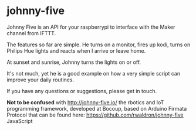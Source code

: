 # johnny-five

Johnny Five is an API for your raspberrypi to interface with the Maker channel from IFTTT. 

The features so far are simple. He turns on a monitor, fires up kodi, turns on Philips Hue lights and reacts when I arrive or leave home.

At sunset and sunrise, Johnny turns the lights on or off.

It's not much, yet he is a good example on how a very simple script can improve your daily routines.

If you have any questions or suggestions, please get in touch.

**Not to be confused** with http://johnny-five.io/ the rbotics and IoT programming framework, developed at Bocoup, based on Arduino Firmata Protocol that can be found here: https://github.com/rwaldron/johnny-five JavaScript
